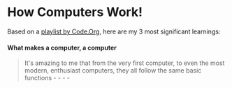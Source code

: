 # How Computers Work!

Based on a [playlist by Code.Org](https://www.youtube.com/playlist?list=PLzdnOPI1iJNcsRwJhvksEo1tJqjIqWbN-), here are my 3 most significant learnings:

#### What makes a computer, a computer

> It's amazing to me that from the very first computer, to even the most modern, enthusiast computers, they all follow the same basic functions
    -
    -
    -
    -

